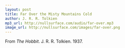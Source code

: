 ```yaml
---
layout: post
title: Far Over the Misty Mountains Cold
author: J. R. R. Tolkien
mp3_url: http://nullsurface.com/audio/far-over.mp3
image_url: http://nullsurface.com/images/far-over.png
---
```


From _The Hobbit_.  J. R. R. Tolkien.  1937.
